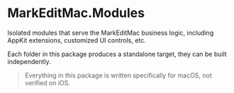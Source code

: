 # MarkEditMac.Modules

Isolated modules that serve the MarkEditMac business logic, including AppKit extensions, customized UI controls, etc.

Each folder in this package produces a standalone target, they can be built independently.

> Everything in this package is written specifically for macOS, not verified on iOS.
